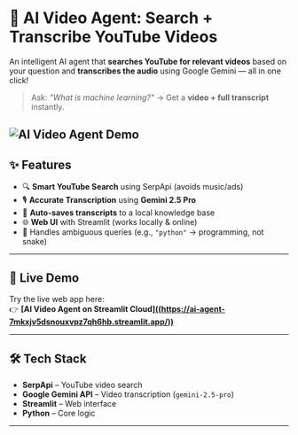 # 🤖 AI Video Agent: Search + Transcribe YouTube Videos

An intelligent AI agent that **searches YouTube for relevant videos** based on your question and **transcribes the audio** using Google Gemini — all in one click!

> Ask: _"What is machine learning?"_ → Get a **video + full transcript** instantly.

![AI Video Agent Demo](https://ai-agent-7mkxjv5dsnouxvpz7qh6hb.streamlit.app/)
---

## ✨ Features

- 🔍 **Smart YouTube Search** using SerpApi (avoids music/ads)
- 🎙️ **Accurate Transcription** using **Gemini 2.5 Pro**
- 💾 **Auto-saves transcripts** to a local knowledge base
- 🌐 **Web UI** with Streamlit (works locally & online)
- 🧠 Handles ambiguous queries (e.g., `"python"` → programming, not snake)

---

## 🚀 Live Demo

Try the live web app here:  
👉 **[AI Video Agent on Streamlit Cloud][((https://ai-agent-7mkxjv5dsnouxvpz7qh6hb.streamlit.app/))](https://ai-agent-7mkxjv5dsnouxvpz7qh6hb.streamlit.app/)**  


---

## 🛠️ Tech Stack

- **SerpApi** – YouTube video search
- **Google Gemini API** – Video transcription (`gemini-2.5-pro`)
- **Streamlit** – Web interface
- **Python** – Core logic

---


